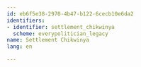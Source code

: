 ```yaml
---
id: eb6f5e38-2970-4b47-b122-6cecb10e6da2
identifiers:
- identifier: settlement_chikwinya
  scheme: everypolitician_legacy
name: Settlement Chikwinya
lang: en

---
```

